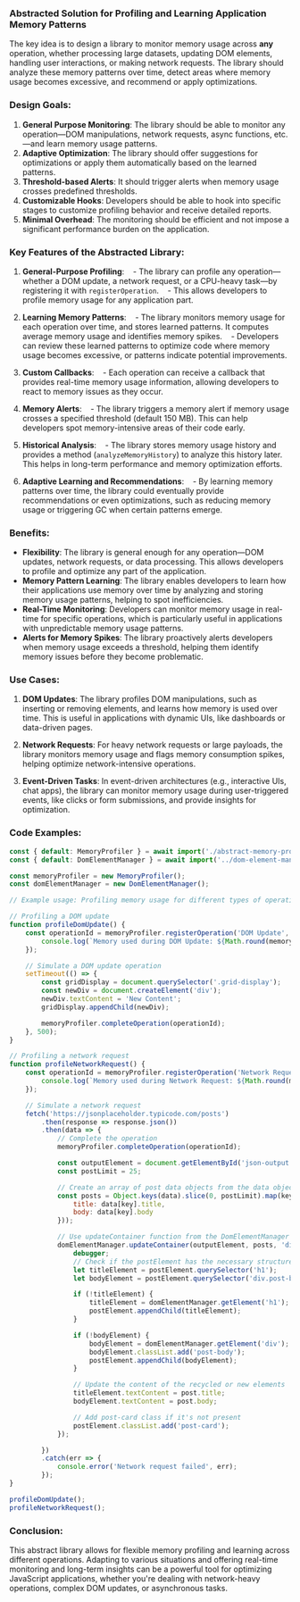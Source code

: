 ### Abstracted Solution for Profiling and Learning Application Memory Patterns

The key idea is to design a library to monitor memory usage across **any** operation, whether processing large datasets, updating DOM elements, handling user interactions, or making network requests. The library should analyze these memory patterns over time, detect areas where memory usage becomes excessive, and recommend or apply optimizations.

### Design Goals:
1. **General Purpose Monitoring**: The library should be able to monitor any operation—DOM manipulations, network requests, async functions, etc.—and learn memory usage patterns.
2. **Adaptive Optimization**: The library should offer suggestions for optimizations or apply them automatically based on the learned patterns.
3. **Threshold-based Alerts**: It should trigger alerts when memory usage crosses predefined thresholds.
4. **Customizable Hooks**: Developers should be able to hook into specific stages to customize profiling behavior and receive detailed reports.
5. **Minimal Overhead**: The monitoring should be efficient and not impose a significant performance burden on the application.

### Key Features of the Abstracted Library:

1. **General-Purpose Profiling**:
   - The library can profile any operation—whether a DOM update, a network request, or a CPU-heavy task—by registering it with `registerOperation`.
   - This allows developers to profile memory usage for any application part.

2. **Learning Memory Patterns**:
   - The library monitors memory usage for each operation over time, and stores learned patterns. It computes average memory usage and identifies memory spikes.
   - Developers can review these learned patterns to optimize code where memory usage becomes excessive, or patterns indicate potential improvements.

3. **Custom Callbacks**:
   - Each operation can receive a callback that provides real-time memory usage information, allowing developers to react to memory issues as they occur.

4. **Memory Alerts**:
   - The library triggers a memory alert if memory usage crosses a specified threshold (default 150 MB). This can help developers spot memory-intensive areas of their code early.
   
5. **Historical Analysis**:
   - The library stores memory usage history and provides a method (`analyzeMemoryHistory`) to analyze this history later. This helps in long-term performance and memory optimization efforts.

6. **Adaptive Learning and Recommendations**:
   - By learning memory patterns over time, the library could eventually provide recommendations or even optimizations, such as reducing memory usage or triggering GC when certain patterns emerge.

### Benefits:

- **Flexibility**: The library is general enough for any operation—DOM updates, network requests, or data processing. This allows developers to profile and optimize any part of the application.
- **Memory Pattern Learning**: The library enables developers to learn how their applications use memory over time by analyzing and storing memory usage patterns, helping to spot inefficiencies.
- **Real-Time Monitoring**: Developers can monitor memory usage in real-time for specific operations, which is particularly useful in applications with unpredictable memory usage patterns.
- **Alerts for Memory Spikes**: The library proactively alerts developers when memory usage exceeds a threshold, helping them identify memory issues before they become problematic.

### Use Cases:

1. **DOM Updates**: The library profiles DOM manipulations, such as inserting or removing elements, and learns how memory is used over time. This is useful in applications with dynamic UIs, like dashboards or data-driven pages.
   
2. **Network Requests**: For heavy network requests or large payloads, the library monitors memory usage and flags memory consumption spikes, helping optimize network-intensive operations.

3. **Event-Driven Tasks**: In event-driven architectures (e.g., interactive UIs, chat apps), the library can monitor memory usage during user-triggered events, like clicks or form submissions, and provide insights for optimization.

### Code Examples:

```js
const { default: MemoryProfiler } = await import('./abstract-memory-profiling-and-learning.js');
const { default: DomElementManager } = await import('../dom-element-manager/dom-element-manager.js');

const memoryProfiler = new MemoryProfiler();
const domElementManager = new DomElementManager();

// Example usage: Profiling memory usage for different types of operations

// Profiling a DOM update
function profileDomUpdate() {
    const operationId = memoryProfiler.registerOperation('DOM Update', (memoryUsage) => {
        console.log(`Memory used during DOM Update: ${Math.round(memoryUsage / 1024 / 1024)} MB`);
    });

    // Simulate a DOM update operation
    setTimeout(() => {
        const gridDisplay = document.querySelector('.grid-display');
        const newDiv = document.createElement('div');
        newDiv.textContent = 'New Content';
        gridDisplay.appendChild(newDiv);

        memoryProfiler.completeOperation(operationId);
    }, 500);
}

// Profiling a network request
function profileNetworkRequest() {
    const operationId = memoryProfiler.registerOperation('Network Request', (memoryUsage) => {
        console.log(`Memory used during Network Request: ${Math.round(memoryUsage / 1024 / 1024)} MB`);
    });

    // Simulate a network request
    fetch('https://jsonplaceholder.typicode.com/posts')
        .then(response => response.json())
        .then(data => {
            // Complete the operation
            memoryProfiler.completeOperation(operationId);

            const outputElement = document.getElementById('json-output');
            const postLimit = 25;

            // Create an array of post data objects from the data object, limiting to the post limit
            const posts = Object.keys(data).slice(0, postLimit).map(key => ({
                title: data[key].title,
                body: data[key].body
            }));

            // Use updateContainer function from the DomElementManager class to update the container with the post elements
            domElementManager.updateContainer(outputElement, posts, 'div', (postElement, post) => {
                debugger;
                // Check if the postElement has the necessary structure, or create it if not
                let titleElement = postElement.querySelector('h1');
                let bodyElement = postElement.querySelector('div.post-body');

                if (!titleElement) {
                    titleElement = domElementManager.getElement('h1');
                    postElement.appendChild(titleElement);
                }

                if (!bodyElement) {
                    bodyElement = domElementManager.getElement('div');
                    bodyElement.classList.add('post-body');
                    postElement.appendChild(bodyElement);
                }

                // Update the content of the recycled or new elements
                titleElement.textContent = post.title;
                bodyElement.textContent = post.body;

                // Add post-card class if it's not present
                postElement.classList.add('post-card');
            });

        })
        .catch(err => {
            console.error('Network request failed', err);
        });
}

profileDomUpdate();
profileNetworkRequest();
```

### Conclusion:

This abstract library allows for flexible memory profiling and learning across different operations. Adapting to various situations and offering real-time monitoring and long-term insights can be a powerful tool for optimizing JavaScript applications, whether you're dealing with network-heavy operations, complex DOM updates, or asynchronous tasks.